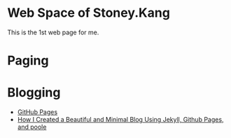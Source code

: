 # Web Space of Stoney.Kang

This is the 1st web page for me.


# Paging


# Blogging

- [GitHub Pages](https://pages.github.com/)
- [How I Created a Beautiful and Minimal Blog Using Jekyll, Github Pages, and poole](http://joshualande.com/jekyll-github-pages-poole/)
